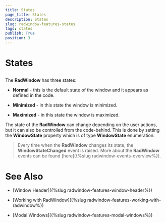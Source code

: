 ```yaml
---
title: States
page_title: States
description: States
slug: radwindow-features-states
tags: states
publish: True
position: 3
---
```


# States



## 

The __RadWindow__ has three states:

* __Normal__ - this is the default state of the window and it appears as defined in the code.

* __Minimized__ - in this state the window is minimized.

* __Maximized__ - in this state the window is maximized.

The state of the __RadWindow__ can change depending on the user actions, but it can also be controlled from the code-behind. This is done by setting the __WindowState__ property which is of type __WindowState__ enumeration.

>Every time when the __RadWindow__ changes its state, the __WindowStateChanged__ event is raised. More about the __RadWindow__ events can be found [here]({%slug radwindow-events-overview%}).

# See Also

 * [Window Header]({%slug radwindow-features-window-header%})

 * [Working with RadWindow]({%slug radwindow-features-working-with-radwindow%})

 * [Modal Windows]({%slug radwindow-features-modal-windows%})
